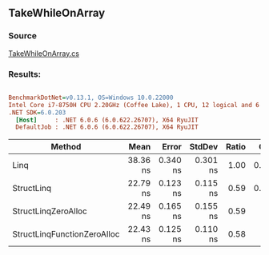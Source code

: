 ﻿## TakeWhileOnArray

### Source
[TakeWhileOnArray.cs](../../src/StructLinq.Benchmark/TakeWhileOnArray.cs)

### Results:
``` ini

BenchmarkDotNet=v0.13.1, OS=Windows 10.0.22000
Intel Core i7-8750H CPU 2.20GHz (Coffee Lake), 1 CPU, 12 logical and 6 physical cores
.NET SDK=6.0.203
  [Host]     : .NET 6.0.6 (6.0.622.26707), X64 RyuJIT
  DefaultJob : .NET 6.0.6 (6.0.622.26707), X64 RyuJIT


```
|                      Method |     Mean |    Error |   StdDev | Ratio |  Gen 0 | Allocated |
|---------------------------- |---------:|---------:|---------:|------:|-------:|----------:|
|                        Linq | 38.36 ns | 0.340 ns | 0.301 ns |  1.00 | 0.0221 |     104 B |
|                  StructLinq | 22.79 ns | 0.123 ns | 0.115 ns |  0.59 | 0.0068 |      32 B |
|         StructLinqZeroAlloc | 22.49 ns | 0.165 ns | 0.155 ns |  0.59 |      - |         - |
| StructLinqFunctionZeroAlloc | 22.43 ns | 0.125 ns | 0.110 ns |  0.58 |      - |         - |
